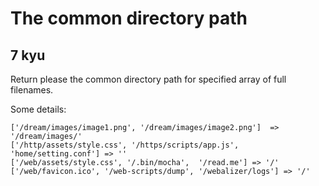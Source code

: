# The common directory path
## 7 kyu

Return please the common directory path for specified array of full filenames.

Some details:
```
['/dream/images/image1.png', '/dream/images/image2.png']  => '/dream/images/'
['/http/assets/style.css', '/https/scripts/app.js',  'home/setting.conf'] => ''
['/web/assets/style.css', '/.bin/mocha',  '/read.me'] => '/'
['/web/favicon.ico', '/web-scripts/dump', '/webalizer/logs'] => '/'
```